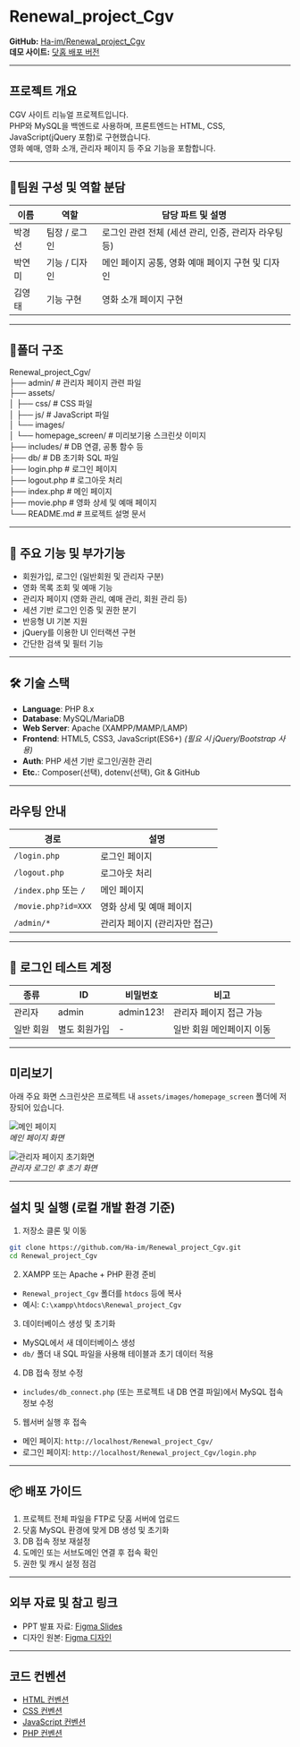 # Renewal_project_Cgv

**GitHub:** [Ha-im/Renewal_project_Cgv](https://github.com/Ha-im/Renewal_project_Cgv)  
**데모 사이트:** [닷홈 배포 버전](http://gungsun1.dothome.co.kr/Renewal_project_Cgv/)

---

## 프로젝트 개요

CGV 사이트 리뉴얼 프로젝트입니다.  
PHP와 MySQL을 백엔드로 사용하며, 프론트엔드는 HTML, CSS, JavaScript(jQuery 포함)로 구현했습니다.  
영화 예매, 영화 소개, 관리자 페이지 등 주요 기능을 포함합니다.

---

## 👥팀원 구성 및 역할 분담

| 이름     | 역할         | 담당 파트 및 설명                              |
|----------|--------------|-----------------------------------------------|
| 박경선   | 팀장 / 로그인 | 로그인 관련 전체 (세션 관리, 인증, 관리자 라우팅 등) |
| 박연미   | 기능 / 디자인 | 메인 페이지 공통, 영화 예매 페이지 구현 및 디자인     |
| 김영태   | 기능 구현    | 영화 소개 페이지 구현                           |

---

## 📂폴더 구조

Renewal_project_Cgv/  
├── admin/                         # 관리자 페이지 관련 파일  
├── assets/  
│   ├── css/                      # CSS 파일  
│   ├── js/                       # JavaScript 파일  
│   └── images/  
│       └── homepage_screen/      # 미리보기용 스크린샷 이미지  
├── includes/                     # DB 연결, 공통 함수 등  
├── db/                           # DB 초기화 SQL 파일  
├── login.php                     # 로그인 페이지  
├── logout.php                    # 로그아웃 처리  
├── index.php                     # 메인 페이지  
├── movie.php                     # 영화 상세 및 예매 페이지  
└── README.md                     # 프로젝트 설명 문서  

---

## 🎯 주요 기능 및 부가기능

- 회원가입, 로그인 (일반회원 및 관리자 구분)  
- 영화 목록 조회 및 예매 기능  
- 관리자 페이지 (영화 관리, 예매 관리, 회원 관리 등)  
- 세션 기반 로그인 인증 및 권한 분기  
- 반응형 UI 기본 지원  
- jQuery를 이용한 UI 인터랙션 구현  
- 간단한 검색 및 필터 기능  

---

## 🛠 기술 스택

- **Language**: PHP 8.x  
- **Database**: MySQL/MariaDB  
- **Web Server**: Apache (XAMPP/MAMP/LAMP)  
- **Frontend**: HTML5, CSS3, JavaScript(ES6+) *(필요 시 jQuery/Bootstrap 사용)*  
- **Auth**: PHP 세션 기반 로그인/권한 관리  
- **Etc.**: Composer(선택), dotenv(선택), Git & GitHub  

---

## 라우팅 안내

| 경로               | 설명                         |  
|--------------------|------------------------------|  
| `/login.php`        | 로그인 페이지                 |  
| `/logout.php`       | 로그아웃 처리                 |  
| `/index.php` 또는 `/` | 메인 페이지                  |  
| `/movie.php?id=XXX` | 영화 상세 및 예매 페이지       |  
| `/admin/*`          | 관리자 페이지 (관리자만 접근) |  

---

## 🔐 로그인 테스트 계정

| 종류       | ID      | 비밀번호    | 비고                    |  
|------------|---------|-------------|-------------------------|  
| 관리자     | admin   | admin123!   | 관리자 페이지 접근 가능 |  
| 일반 회원  | 별도 회원가입 | -       | 일반 회원 메인페이지 이동 |  

---

## 미리보기

아래 주요 화면 스크린샷은 프로젝트 내 `assets/images/homepage_screen` 폴더에 저장되어 있습니다.

![메인 페이지](/assets/images/homepage_screen/main_pullpage.png)  
*메인 페이지 화면*  

![관리자 페이지 초기화면](/assets/images/homepage_screen/admin_pullpage.png)  
*관리자 로그인 후 초기 화면*  

---

## 설치 및 실행 (로컬 개발 환경 기준)

1. 저장소 클론 및 이동  

```bash
git clone https://github.com/Ha-im/Renewal_project_Cgv.git
cd Renewal_project_Cgv
```

2. XAMPP 또는 Apache + PHP 환경 준비  
- `Renewal_project_Cgv` 폴더를 `htdocs` 등에 복사  
- 예시: `C:\xampp\htdocs\Renewal_project_Cgv`

3. 데이터베이스 생성 및 초기화  
- MySQL에서 새 데이터베이스 생성  
- `db/` 폴더 내 SQL 파일을 사용해 테이블과 초기 데이터 적용

4. DB 접속 정보 수정  
- `includes/db_connect.php` (또는 프로젝트 내 DB 연결 파일)에서 MySQL 접속 정보 수정

5. 웹서버 실행 후 접속  
- 메인 페이지: `http://localhost/Renewal_project_Cgv/`  
- 로그인 페이지: `http://localhost/Renewal_project_Cgv/login.php`

---

## 📦 배포 가이드

1. 프로젝트 전체 파일을 FTP로 닷홈 서버에 업로드  
2. 닷홈 MySQL 환경에 맞게 DB 생성 및 초기화  
3. DB 접속 정보 재설정  
4. 도메인 또는 서브도메인 연결 후 접속 확인  
5. 권한 및 캐시 설정 점검  

---

## 외부 자료 및 참고 링크

- PPT 발표 자료: [Figma Slides](https://www.figma.com/slides/xhYQIPhYWHqIumk73Xyssf/%EC%82%BC%EB%8F%8C%EC%9D%B4%ED%8C%80-ppt?node-id=497-950&t=yBumxaWzbfPrf7Mg-1)  
- 디자인 원본: [Figma 디자인](https://www.figma.com/design/cNWqo63kkdZgcqTbzLOIxy/%EC%82%BC%EB%8F%8C%EC%9D%B4%ED%8C%80-%EB%93%9C%EB%9E%98%ED%94%84%ED%8A%B8?node-id=151-92&t=mmAqOWMc5pQzQ0Ki-1)  

---

## 코드 컨벤션

- [HTML 컨벤션](docs/html.md)  
- [CSS 컨벤션](docs/css.md)  
- [JavaScript 컨벤션](docs/javascript.md)  
- [PHP 컨벤션](docs/php.md)  
